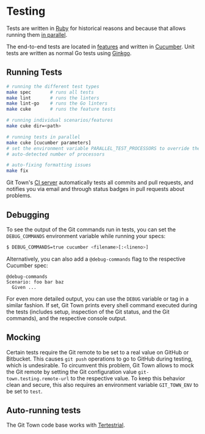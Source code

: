 # Testing

Tests are written in [Ruby](https://www.ruby-lang.org) for historical reasons
and because that allows running them
[in parallel](https://github.com/grosser/parallel_tests).

The end-to-end tests are located in [features](../../features) and written in
[Cucumber](https://github.com/cucumber/cucumber-ruby). Unit tests are written as
normal Go tests using [Ginkgo](https://github.com/onsi/ginkgo).

## Running Tests

```bash
# running the different test types
make spec       # runs all tests
make lint       # runs the linters
make lint-go    # runs the Go linters
make cuke       # runs the feature tests

# running individual scenarios/features
make cuke dir=<path>

# running tests in parallel
make cuke [cucumber parameters]
# set the environment variable PARALLEL_TEST_PROCESSORS to override the
# auto-detected number of processors

# auto-fixing formatting issues
make fix
```

Git Town's [CI server](https://circleci.com/gh/Originate/git-town) automatically
tests all commits and pull requests, and notifies you via email and through
status badges in pull requests about problems.

## Debugging

To see the output of the Git commands run in tests, you can set the
`DEBUG_COMMANDS` environment variable while running your specs:

```bash
$ DEBUG_COMMANDS=true cucumber <filename>[:<lineno>]
```

Alternatively, you can also add a `@debug-commands` flag to the respective
Cucumber spec:

```cucumber
@debug-commands
Scenario: foo bar baz
  Given ...
```

For even more detailed output, you can use the `DEBUG` variable or tag in a
similar fashion. If set, Git Town prints every shell command executed during the
tests (includes setup, inspection of the Git status, and the Git commands), and
the respective console output.

## Mocking

Certain tests require the Git remote to be set to a real value on GitHub or
Bitbucket. This causes `git push` operations to go to GitHub during testing,
which is undesirable. To circumvent this problem, Git Town allows to mock the
Git remote by setting the Git configuration value `git-town.testing.remote-url`
to the respective value. To keep this behavior clean and secure, this also
requires an environment variable `GIT_TOWN_ENV` to be set to `test`.

## Auto-running tests

The Git Town code base works with
[Tertestrial](https://github.com/Originate/tertestrial-server).
